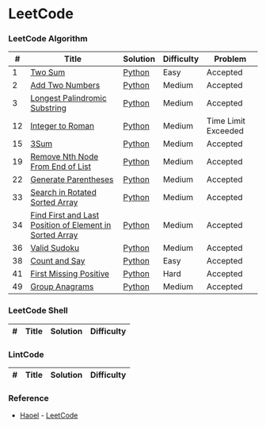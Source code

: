 LeetCode
========

### LeetCode Algorithm



| # | Title | Solution | Difficulty | Problem |
|---| ----- | -------- | ---------- | ------- |
|1|[Two Sum](https://oj.leetcode.com/problems/two-sum/)| [Python](./Solution/Python/twoSum.py)|Easy|Accepted|
|2|[Add Two Numbers](https://oj.leetcode.com/problems/add-two-numbers/)| [Python](./Solution/Python/addTwoNumbers.py)|Medium|Accepted|
|3|[Longest Palindromic Substring](https://oj.leetcode.com/problems/longest-palindromic-substring/)| [Python](./Solution/Python/longestPalindrome.py)|Medium|Accepted|
|12|[Integer to Roman](https://oj.leetcode.com/problems/integer-to-roman/)| [Python](./Solution/Python/intToRoman.py)|Medium|Time Limit Exceeded|
|15|[3Sum](https://oj.leetcode.com/problems/3sum/)| [Python](./Solution/Python/threeSum.py)|Medium|Accepted|
|19|[Remove Nth Node From End of List](https://oj.leetcode.com/problems/remove-nth-node-from-end-of-list/)| [Python](./Solution/Python/removeNthFromEnd.py)|Medium|Accepted|
|22|[Generate Parentheses](https://oj.leetcode.com/problems/generate-parentheses/)| [Python](./Solution/Python/generateParenthesis.py)|Medium|Accepted|
|33|[Search in Rotated Sorted Array](https://oj.leetcode.com/problems/search-in-rotated-sorted-array/)| [Python](./Solution/Python/search.py)|Medium|Accepted|
|34|[Find First and Last Position of Element in Sorted Array](https://oj.leetcode.com/problems/find-first-and-last-position-of-element-in-sorted-array/)| [Python](./Solution/Python/searchRange.py)|Medium|Accepted|
|36|[Valid Sudoku](https://oj.leetcode.com/problems/valid-sudoku/)| [Python](./Solution/Python/isValidSudoku.py)|Medium|Accepted|
|38|[Count and Say](https://oj.leetcode.com/problems/count-and-say/)| [Python](./Solution/Python/countAndSay.py)|Easy|Accepted|
|41|[First Missing Positive](https://oj.leetcode.com/problems/first-missing-positive/)| [Python](./Solution/Python/firstMissingPositive.py)|Hard|Accepted|
|49|[Group Anagrams](https://oj.leetcode.com/problems/group-anagrams/)| [Python](./Solution/Python/groupAnagrams.py)|Medium|Accepted|



### LeetCode Shell


| # | Title | Solution | Difficulty |
|---| ----- | -------- | ---------- |

### LintCode    

| # | Title | Solution | Difficulty |
|---| ----- | -------- | ---------- |


### Reference

- [Haoel](https://github.com/haoel) - [LeetCode](https://github.com/haoel/leetcode)
